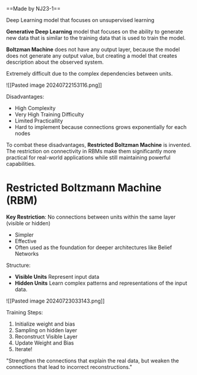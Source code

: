 ==Made by NJ23-1==

Deep Learning model that focuses on unsupervised learning

**Generative Deep Learning** model that focuses on the ability to generate new data that is similar to the training data that is used to train the model.

**Boltzman Machine** does not have any output layer, because the model does not generate any output value, but creating a model that creates description about the observed system.

Extremely difficult due to the complex dependencies between units.

![[Pasted image 20240722153116.png]]

Disadvantages:
- High Complexity
- Very High Training Difficulty
- Limited Practicallity
- Hard to implement because connections grows exponentially for each nodes

To combat these disadvantages, **Restricted Boltzman Machine** is invented. The restriction on connectivity in RBMs make them significantly more practical for real-world applications while still maintaining powerful capabilities.

# Restricted Boltzmann Machine (RBM)

**Key Restriction**: No connections between units within the same layer (visible or hidden)
- Simpler
- Effective
- Often used as the foundation for deeper architectures like Belief Networks

Structure: 
- **Visible Units**
  Represent input data
- **Hidden Units**
  Learn complex patterns and representations of the input data.

![[Pasted image 20240723033143.png]]

Training Steps:
1. Initialize weight and bias
2. Sampling on hidden layer
3. Reconstruct Visible Layer
4. Update Weight and Bias
5. Iterate!

"Strengthen the connections that explain the real data, but weaken the connections that lead to incorrect reconstructions."